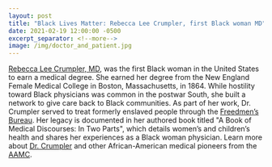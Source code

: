 ```yaml
---
layout: post
title: "Black Lives Matter: Rebecca Lee Crumpler, first Black woman MD"
date: 2021-02-19 12:00:00 -0500
excerpt_separator: <!--more-->
image: /img/doctor_and_patient.jpg
---
```


[Rebecca Lee Crumpler, MD][rebecca-crumpler], was the first Black woman in the United States to earn a medical degree. She earned her degree from the New England Female Medical College in Boston, Massachusetts, in 1864. While hostility toward Black physicians <!--more--> was common in the postwar South, she built a network to give care back to Black communities. As part of her work, Dr. Crumpler served to treat formerly enslaved people through the [Freedmen’s Bureau][freedmens-bureau]. Her legacy is documented in her authored book titled "A Book of Medical Discourses: In Two Parts", which details women’s and children’s health and shares her experiences as a Black woman physician. Learn more about [Dr. Crumpler][dr-crumpler] and other African-American medical pioneers from the [AAMC][aamc].

[rebecca-crumpler]: http://r20.rs6.net/tn.jsp?f=001KNCQQlJm4TyssqZDj8b0etrhgmdz87DT9E5WGC38AKP2h6D93Ktp64hZImBv1scFNxYhrboSr3HDlcMr1wfXrMidmeHjAEqp95fiEcV-4SoGh8Cvb-HbRUikVy_o1XSpBipj8ygYCIj3Y15BZvrJRY6Ao-oRR49FeOn8foh7iQa8fiiYHniBpL52LOdIuK_c&c=Jx2vyaP-RtHrKg06J5O-Rjjhsb8YMZhXRgqS7s9vOGuufVfHHCp9_A==&ch=DE9TRAuq558PIjhqhobZ8hwZPk4CfzK0wzsVqXLs625WLOoI_EZgpg==
[freedmens-bureau]: http://r20.rs6.net/tn.jsp?f=001KNCQQlJm4TyssqZDj8b0etrhgmdz87DT9E5WGC38AKP2h6D93Ktp64hZImBv1scFmY1wXa14Ppk--rqOZgu6jAh4dUjFzFoB_jLT8FT1ZH5Y830bjL3K7NAWl-72xUKgkIUlVyKK-qxdpfOy32s1dTQp-EA5EhCjRdbtSHOgpg959f8orhYhXiNfZrQlDIdGkASABNn6YBEovBg_tlwilJpdZbTKd2Lv63gNHKvOsTqaJJ5quGqmiEBy80AqiXatVfTWFt05ZpKscnGgQmClqW-xoNwbCLIZXPeGH8rdlSgN2SfOD0Fq-64GT4mj263DgLXurtrGUUKkxaJDSuA6gSn1FWOJ-20QaF0ds5bLuGKqahbm9fn_Fu5ScAKCWNaLOOocRMnB7WpIiDS_4fv8Itf9o6dhxHFBOoQQYJROzThvkhwUJnnADVBdr8VRstecJVZWbaN5QQsagwEmIfvR8zVoO1F6mnxAV9sL1BKLrLvZq0pJdrxwWMApWQXNygtQ6BFvJLcNknN_IChWf4b6il6-Uu5jl-WXgFEwwUAeUeoBJpahH_I1nSiN-iv1bK3BgRtGSanx5RtZvxfHtDh7eAEi8NEi9q2drQBaP-3DriKWeSbHVk1AJuq0lx1FRUPrIHc6tsBStzyzRawyeMSPjGjzvqe2jim_nSGs0TE-EHXU1Z_5y-5HvnAy_G7JWFpotmxY8VTYd-rui9T6TpvPK1loxV3l5UcPETMQnz_4pkkS_FOQSZpIPGzmAaTX77Gyc5JfskHYauA=&c=Jx2vyaP-RtHrKg06J5O-Rjjhsb8YMZhXRgqS7s9vOGuufVfHHCp9_A==&ch=DE9TRAuq558PIjhqhobZ8hwZPk4CfzK0wzsVqXLs625WLOoI_EZgpg==
[dr-crumpler]: http://r20.rs6.net/tn.jsp?f=001KNCQQlJm4TyssqZDj8b0etrhgmdz87DT9E5WGC38AKP2h6D93Ktp64hZImBv1scFkH-zTJJCnxlv1MR8N7n2QHTY96XjECcI2mioBnHlTjMM1N3xv3N1mJo8HwWgXFHbQIitWhKaBJsNNM46XodONTUDexfGiElwayHuPh4vN5ZQIT9kolXoTNqRQ44HHbvB8WEuUEGjJCE6T3k9fayNOWpbzQpZzvpEOg43sbtW0l0Pr6qAX4flzwepOXXaVjLegjTz4VEfQ9vUA3HQJE4w_KtjJDwjXNQq3q8Bj1Hrv_PgUbCNb5dgPzGlClz2ZZ1bLfbu-UxwYVxfA6g_5ZR6fY5hHV3MYqBfyxmfcN-EzIJs2xs3-md8mFe4V1kOmaT4UkajtObq_UgvPjM7z8Jmnrp9Zhf3Ssm8aO66q3L1IqW8tobQNIPMVSOgfBJUnIC1EX9rePXYFlzm_WH4RmG-SIvjhuOQYoAdeB6i0Vp-WsvdhJ7iWSz6hsHSXcyjzmqXm4AlulrNvPOIfJx5c7cedVDhZn1J0I_v0ulxWhU2nHoGxVLA6pygbxlTqaMaW7uTEsJJLw94okGzhI-9vz6Igtorj3sta4Qb9uG1IJ9Rz3TOcytcxyPwWxxEtQDAPU-PVdOrySrveicezegJXG1D3ea2rbj7vzRv32L9l1e6oOgUKfElhx0ihhnLVlgm9Fdk3rQwqxWq0X4GPhtbPb8j_qLorf-7teHsaaDZQe7vlmK3oij0A0J1Nar5GgYDyNxEQMEyVPp_45frHBFVC6OrgGCGg1JjG1Aqzk_zTP6VMOobHjbExHj7H_WLDevWAHutzzYhsyYmv-LcrnWtawsWFh_0vddhEuFXqOj_ghRZQnhJdKKcxnBYCbG-fNa8YjQJOrBbHoRyRxhYNNMGj_1Jjsau0xsML_ovy4evvXgo_Ds=&c=Jx2vyaP-RtHrKg06J5O-Rjjhsb8YMZhXRgqS7s9vOGuufVfHHCp9_A==&ch=DE9TRAuq558PIjhqhobZ8hwZPk4CfzK0wzsVqXLs625WLOoI_EZgpg==
[aamc]: http://r20.rs6.net/tn.jsp?f=001KNCQQlJm4TyssqZDj8b0etrhgmdz87DT9E5WGC38AKP2h6D93Ktp64hZImBv1scFWxGHkS1Beh4Y67Krum_sEcwmJEDAmXlZyZwYY0re20s4M-5u-7YLDkdIt8InEYghe_6YPPGRQUFdOufcQhmNcfTdkR1Bh44t-6pw0_snDaaQbkD-DgeUO0qvdWeI3q1iYB9TKYsA6LxLIe7R91kqd5pGS6wlGJ4semTcPaZ9GKzOmMoPOMFTXlV4p1dCDndxog8LqNV_xxe3v4v4sQ4IxraoMTH1pF9924WGcrF7iaRY3Bq_3Xd8ONjNpMSuf4OHpX7KPr3ZvcAmwpJ6zNkR6flpBw5LeAmuM5WFqX2ACphSPUUE-KdxsZI3CcYtEyoadzwuDbFlsbyybiWximWbubvl2pRBb7_w6nl_KPdkDDQnXo2gvb_BDO72Xo55iBLGu7RPAktbKMht17f8yjEgKdkaeVCfaCgLyVHNyOVX1u4QpM7cZBnF7ZFs3ywLHGwwhtezS8klQwXeDvgm0NZ8uWHy2dQPa2iErxLHOO_rDxd5W9SkbaQZiyydF8RM93qnEZMw-y0mHodxqWX2UheGOpm6Elnse054h7fG_hDCqseIe6-u9EHzgG1eSDgFfhIIbhpPoXJX8ntO4TTJeWdipKcOrVgO_9_UJCJJclJbSLQz0WWsnnlEvwp4jv8iDTYmLIApp0hCcjA5mB7YwlKY7pULsoZmlZp3z3xXNI7M2SQBlv-vGcqeQ5w-WKurMehK3A_nQ2f06YTDUNfLTd-8CHtQiJ8lVC6V&c=Jx2vyaP-RtHrKg06J5O-Rjjhsb8YMZhXRgqS7s9vOGuufVfHHCp9_A==&ch=DE9TRAuq558PIjhqhobZ8hwZPk4CfzK0wzsVqXLs625WLOoI_EZgpg==
